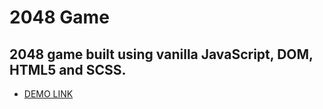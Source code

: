 # 2048 Game
## 2048 game built using vanilla JavaScript, DOM, HTML5 and SCSS.
- [DEMO LINK](https://MaxManis.github.io/2048-game/)
